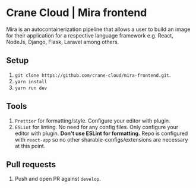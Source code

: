 # Crane Cloud | Mira frontend

Mira is an autocontainerization pipeline that allows a user to build an image for their application for a respective language framework e.g. React, NodeJs, Django, Flask, Laravel among others.

## Setup

1.  `git clone https://github.com/crane-cloud/mira-frontend.git`.
2.  `yarn install`
3.  `yarn run dev`

## Tools

1. `Prettier` for formatting/style. Configure your editor with plugin.
2. `ESLint` for linting. No need for any config files. Only configure your editor with plugin. **Don't use ESLint for formatting.** Repo is configured with `react-app` so no other sharable-configs/extensions are necessary at this point.

## Pull requests

1. Push and open PR against `develop`.

